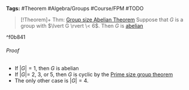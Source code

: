 ---
---

**Tags:** #Theorem #Algebra/Groups #Course/FPM #TODO 

 > 
 > \[!Theorem\]+ Thm: [Group size Abelian Theorem](Group%20size%20Abelian%20Theorem.md)
 > Suppose that $G$ is a group with $\lvert G \rvert \< 6$. Then $G$ is [abelian](Abelian%20Group.md)

^f0b841

###### Proof

* If $\lvert G \rvert = 1$, then $G$ is abelian
* If $\lvert G \rvert =$ $2$, $3$, or $5$, then $G$ is cyclic by the [Prime size group theorem](Prime%20size%20group%20theorem.md)
* The only other case is $\lvert G \rvert = 4$. 
